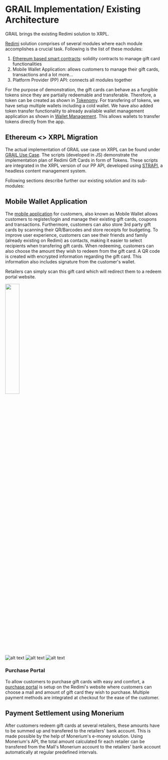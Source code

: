 # GRAIL Implementation/ Existing Architecture

GRAIL brings the existing Redimi solution to XRPL.

[Redimi](https://redimi.net) solution comprises of several modules where each module accomplishes a crucial task. Following is the list of these modules:

1. [Ethereum based smart contracts](/Solidity%20Smart%20Contracts/): solidity contracts to manage gift card functionalities
2. Mobile Wallet Application: allows customers to manage their gift cards, transactions and a lot more...
3. Platform Provider (PP) API: connects all modules together

For the purpose of demonstration, the gift cards can behave as a fungible tokens since they are partially redeemable and transferable. Therefore, a token can be created as shown in [Tokenomy](/XRP%20Scripts/1_Tokenomy/). For transfering of tokens, we have setup multiple wallets including a cold wallet. We have also added token transfer functionality to already available wallet management application as shown in [Wallet Management](/XRP%20Scripts/2_Account_Management/). This allows wallets to transfer tokens directly from the app.

## Ethereum <> XRPL Migration

The actual implementation of GRAIL use case on XRPL can be found under [GRAIL Use Case](/GRAIL%20Use%20Case/). The scripts (developed in JS) demonstrate the implementation plan of Redimi Gift Cards in form of Tokens. These scripts are integrated in the XRPL version of our PP API, developed using [STRAPI](https://strapi.io/), a headless content management system.

Following sections describe further our existing solution and its sub-modules: 

## Mobile Wallet Application

The [mobile application](https://play.google.com/store/apps/details?id=com.redimigmbh.redimi) for customers, also known as Mobile Wallet allows customers to register/login and manage their existing gift cards, coupons and transactions. Furthermore, customers can also store 3rd party gift cards by scanning their QR/Barcodes and store receipts for budgeting. To improve user experience, customers can see their friends and family (already existing on Redimi) as contacts, making it easier to select recipients when transfering gift cards. When redeeming, customers can also choose the amount they wish to redeem from the gift card. A QR code is created with encrypted information regarding the gift card. This information also includes signature from the customer's wallet.

Retailers can simply scan this gift card which will redirect them to a redeem portal website.

<img src="https://github.com/akpumacy/GRAIL/blob/main/media/login.jpg" width="30%" height="30%">

![alt text](media/login.jpg "Login")
![alt text](media/gift-cards.jpg "Gift Card Management")
![alt text](media/redeem-portal.jpg "Redeem Portal")

### Purchase Portal

To allow customers to purchase gift cards with easy and comfort, a [purchase portal](https://redimi.net/gift-cards) is setup on the Redimi's website where customers can choose a mall and amount of gift card they wish to purchase. Multiple payment methods are integrated at checkout for the ease of the customer.

## Payment Settlement using Monerium 

After customers redeem gift cards at several retailers, these amounts have to be summed up and transfered to the retailers' bank account. This is made possible by the help of Monerium's e-money solution. Using Monerium's API, the total amount calculated fir each retailer can be transfered from the Mall's Monerium account to the retailers' bank account automatically at regular predefined intervals.
